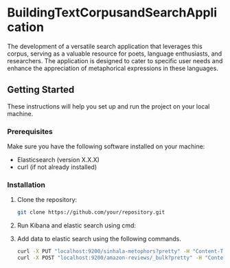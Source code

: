 # BuildingTextCorpusandSearchApplication
The development of a versatile search application that leverages this corpus, serving as a valuable resource for poets, language enthusiasts, and researchers. The application is designed to cater to specific user needs and enhance the appreciation of metaphorical expressions in these languages.
## Getting Started

These instructions will help you set up and run the project on your local machine.

### Prerequisites

Make sure you have the following software installed on your machine:

- Elasticsearch (version X.X.X)
- curl (if not already installed)

### Installation

1. Clone the repository:

   ```sh
   git clone https://github.com/your/repository.git
2. Run Kibana and elastic search using cmd:
3. Add data to elastic search using the following commands.
   ```sh
   curl -X PUT "localhost:9200/sinhala-metophors?pretty" -H "Content-Type: application/json" -d @mapping_file.json
   curl -X POST "localhost:9200/amazon-reviews/_bulk?pretty" -H "Content-Type: application/json" --data-binary @mini_data_new.json
